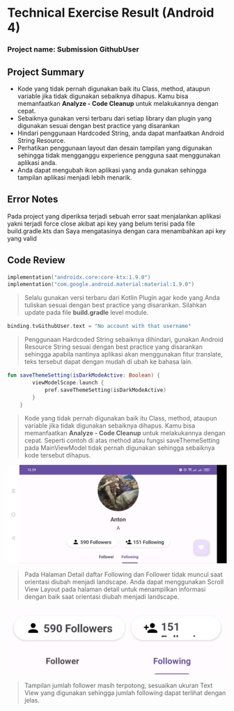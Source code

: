 # Technical Exercise Result (Android 4)

### Project name: Submission GithubUser

## Project Summary

- Kode yang tidak pernah digunakan baik itu Class, method, ataupun variable jika tidak digunakan sebaiknya dihapus. Kamu bisa memanfaatkan **Analyze - Code Cleanup** untuk melakukannya dengan cepat.
- Sebaiknya gunakan versi terbaru dari setiap library dan plugin yang digunakan sesuai dengan best practice yang disarankan
- Hindari penggunaan Hardcoded String, anda dapat manfaatkan Android String Resource.
- Perhatikan penggunaan layout dan desain tampilan yang digunakan sehingga tidak mengganggu experience pengguna saat menggunakan aplikasi anda.
- Anda dapat mengubah ikon aplikasi yang anda gunakan sehingga tampilan aplikasi menjadi lebih menarik.

## Error Notes

Pada project yang diperiksa terjadi sebuah error saat menjalankan aplikasi yakni terjadi force close akibat api key yang belum terisi pada file build.gradle.kts dan Saya mengatasinya dengan cara menambahkan api key yang valid

## Code Review

```kotlin
implementation("androidx.core:core-ktx:1.9.0")
implementation("com.google.android.material:material:1.9.0")
```

> Selalu gunakan versi terbaru dari Kotlin Plugin agar kode yang Anda tuliskan sesuai dengan best practice yang disarankan. Silahkan update pada file **build.gradle** level module.
> 

```kotlin
binding.tvGithubUser.text = "No account with that username"
```

> Penggunaan Hardcoded String sebaiknya dihindari, gunakan Android Resource String sesuai dengan best practice yang disarankan sehingga apabila nantinya aplikasi akan menggunakan fitur translate, teks tersebut dapat dengan mudah di ubah ke bahasa lain.
> 

```kotlin
fun saveThemeSetting(isDarkModeActive: Boolean) {
        viewModelScope.launch {
            pref.saveThemeSetting(isDarkModeActive)
        }
    }
```

> Kode yang tidak pernah digunakan baik itu Class, method, ataupun variable jika tidak digunakan sebaiknya dihapus. Kamu bisa memanfaatkan **Analyze - Code Cleanup** untuk melakukannya dengan cepat. Seperti contoh di atas method atau fungsi saveThemeSetting pada MainViewModel tidak pernah digunakan sehingga sebaiknya kode tersebut dihapus.
> 

![WhatsApp Image 2024-05-05 at 14.00.38_79f329cd.jpg](Technical%20Exercise%20Result%20(Android%204)%2047d02901c67c40708f82e509f48b4285/WhatsApp_Image_2024-05-05_at_14.00.38_79f329cd.jpg)

> Pada Halaman Detail daftar Following dan Follower tidak muncul saat orientasi diubah menjadi landscape. Anda dapat menggunakan Scroll View Layout pada halaman detail untuk menampilkan informasi dengan baik saat orientasi diubah menjadi landscape.
> 

![WhatsApp Image 2024-05-05 at 14.00.39_48afde80.jpg](Technical%20Exercise%20Result%20(Android%204)%2047d02901c67c40708f82e509f48b4285/903e2df5-b96c-4456-a4b3-314902de2331.png)

> Tampilan jumlah follower masih terpotong, sesuaikan ukuran Text View yang digunakan sehingga jumlah following dapat terlihat dengan jelas.
>